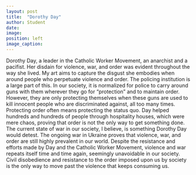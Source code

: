 ```yaml
---
layout: post
title:  "Dorothy Day"
author: Student
date:   
image: 
position: left
image_caption: 
---
```

Dorothy Day, a leader in the Catholic Worker Movement, an anarchist and a pacifist. Her disdain for violence, war, and order was evident throughout the way she lived. My art aims to capture the disgust she embodies when around people who perpetuate violence and order. The policing institution is a large part of this. In our society, it is normalized for police to carry around guns with them wherever they go for “protection” and to maintain order. However, they are only protecting themselves when these guns are used to kill innocent people who are discriminated against, all too many times. Protecting order often means protecting the status quo. Day helped hundreds and hundreds of people through hospitality houses, which were mere chaos, proving that order is not the only way to get something done.
	The current state of war in our society, I believe, is something Dorothy Day would detest. The ongoing war in Ukraine proves that violence, war, and order are still highly prevalent in our world. Despite the resistance and efforts made by Day and the Catholic Worker Movement, violence and war repeats itself time and time again, seemingly unavoidable in our society. Civil disobedience and resistance to the order imposed upon us by society is the only way to move past the violence that keeps consuming us. 


<!--more-->
